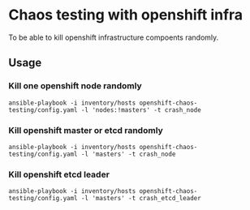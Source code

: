 # Chaos testing with openshift infra
To be able to kill openshift infrastructure compoents randomly.

## Usage

### Kill one openshift node randomly
```
ansible-playbook -i inventory/hosts openshift-chaos-testing/config.yaml -l 'nodes:!masters' -t crash_node
```

### Kill openshift master or etcd randomly
```
ansible-playbook -i inventory/hosts openshift-chaos-testing/config.yaml -l 'masters' -t crash_node
```

### Kill openshift etcd leader
```
ansible-playbook -i inventory/hosts openshift-chaos-testing/config.yaml -l 'masters' -t crash_etcd_leader
```
